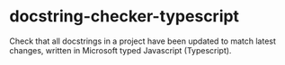 # docstring-checker-typescript
Check that all docstrings in a project have been updated to match latest changes, written in Microsoft typed Javascript (Typescript).
